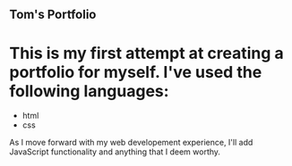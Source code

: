 ## Tom's Portfolio

# This is my first attempt at creating a portfolio for myself. I've used the following languages: 

- html 
- css 

As I move forward with my web developement experience, I'll add JavaScript functionality and anything that I deem worthy. 


